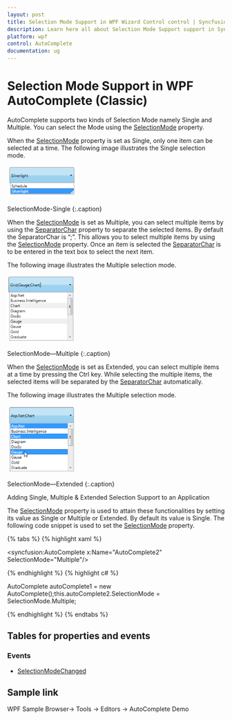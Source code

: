 ```yaml
---
layout: post
title: Selection Mode Support in WPF Wizard Control control | Syncfusion
description: Learn here all about Selection Mode Support support in Syncfusion WPF AutoComplete (Classic) control and more.
platform: wpf
control: AutoComplete
documentation: ug
---
```


# Selection Mode Support in WPF AutoComplete (Classic)

AutoComplete supports two kinds of Selection Mode namely Single and Multiple. You can select the Mode using the [SelectionMode](https://help.syncfusion.com/cr/wpf/Syncfusion.Windows.Tools.Controls.AutoComplete.html#Syncfusion_Windows_Tools_Controls_AutoComplete_SelectionMode) property. 

When the [SelectionMode](https://help.syncfusion.com/cr/wpf/Syncfusion.Windows.Tools.Controls.AutoComplete.html#Syncfusion_Windows_Tools_Controls_AutoComplete_SelectionMode) property is set as Single, only one item can be selected at a time. The following image illustrates the Single selection mode.

![selection mode support](Selection-Mode-Support_images/Selection-Mode-Support_img1.png)

SelectionMode-Single
{:.caption}

When the [SelectionMode](https://help.syncfusion.com/cr/wpf/Syncfusion.Windows.Tools.Controls.AutoComplete.html#Syncfusion_Windows_Tools_Controls_AutoComplete_SelectionMode) is set as Multiple, you can select multiple items by using the [SeparatorChar](https://help.syncfusion.com/cr/wpf/Syncfusion.Windows.Tools.Controls.AutoComplete.html#Syncfusion_Windows_Tools_Controls_AutoComplete_SeparatorChar) property to separate the selected items. By default the SeparatorChar is “;”. This allows you to select multiple items by using the [SelectionMode](https://help.syncfusion.com/cr/wpf/Syncfusion.Windows.Tools.Controls.AutoComplete.html#Syncfusion_Windows_Tools_Controls_AutoComplete_SelectionMode) property. Once an item is selected the [SeparatorChar](https://help.syncfusion.com/cr/wpf/Syncfusion.Windows.Tools.Controls.AutoComplete.html#Syncfusion_Windows_Tools_Controls_AutoComplete_SeparatorChar) is to be entered in the text box to select the next item.

The following image illustrates the Multiple selection mode.

![selection mode support](Selection-Mode-Support_images/Selection-Mode-Support_img2.png)

SelectionMode—Multiple
{:.caption}

When the [SelectionMode](https://help.syncfusion.com/cr/wpf/Syncfusion.Windows.Tools.Controls.AutoComplete.html#Syncfusion_Windows_Tools_Controls_AutoComplete_SelectionMode) is set as Extended, you can select multiple items at a time by pressing the Ctrl key. While selecting the multiple items, the selected items will be separated by the [SeparatorChar](https://help.syncfusion.com/cr/wpf/Syncfusion.Windows.Tools.Controls.AutoComplete.html#Syncfusion_Windows_Tools_Controls_AutoComplete_SeparatorChar) automatically.

The following image illustrates the Multiple selection mode.

![selection mode support](Selection-Mode-Support_images/Selection-Mode-Support_img3.png)

SelectionMode—Extended
{:.caption}

Adding Single, Multiple & Extended Selection Support to an Application 

The [SelectionMode](https://help.syncfusion.com/cr/wpf/Syncfusion.Windows.Tools.Controls.AutoComplete.html#Syncfusion_Windows_Tools_Controls_AutoComplete_SelectionMode) property is used to attain these functionalities by setting its value as Single or Multiple or Extended. By default its value is Single. The following code snippet is used to set the [SelectionMode](https://help.syncfusion.com/cr/wpf/Syncfusion.Windows.Tools.Controls.AutoComplete.html#Syncfusion_Windows_Tools_Controls_AutoComplete_SelectionMode) property. 

{% tabs %}
{% highlight xaml %}

<syncfusion:AutoComplete x:Name="AutoComplete2" SelectionMode="Multiple"/>

{% endhighlight %}
{% highlight c# %}

AutoComplete autoComplete1 = new AutoComplete();this.autoComplete2.SelectionMode = SelectionMode.Multiple;

{% endhighlight %}
{% endtabs %}

## Tables for properties and events

### Events

* [SelectionModeChanged](https://help.syncfusion.com/cr/wpf/Syncfusion.Windows.Tools.Controls.AutoComplete.html)

## Sample link

WPF Sample Browser-> Tools -> Editors -> AutoComplete Demo
